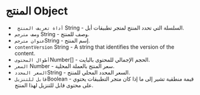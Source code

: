 # المنتج Object

* ` أداة تعريف المنتج` String - السلسلة التي تحدد المنتج لمتجر تطبيقات أبل.
* `وصف مترجم` String - وصف للمنتج.
* `عنوان مترجم`String - إسم المنتج.
* `contentVersion` String - A string that identifies the version of the content.
* `أطوال المحتوى`Number[] - الحجم الإجمالي للمحتوى بالبايت.
* `السعر` Number - سعر المنتج بالعملة المحلية.
* `السعر المحدد`String - السعر المحدد المحلي للمنتج.
* `قابل للتنزيل`Boolean - قيمة منطقية تشير إلى ما إذا كان متجر التطبيقات يحتوي على محتوى قابل للتنزيل لهذا المنتج.